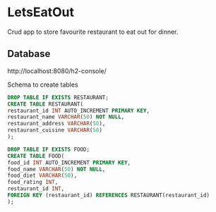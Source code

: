 # LetsEatOut
Crud app to store favourite restaurant to eat out for dinner.

## Database
http://localhost:8080/h2-console/

Schema to create tables
```sql
DROP TABLE IF EXISTS RESTAURANT;
CREATE TABLE RESTAURANT(
restaurant_id INT AUTO_INCREMENT PRIMARY KEY,
restaurant_name VARCHAR(50) NOT NULL,
restaurant_address VARCHAR(50),
restaurant_cuisine VARCHAR(50)
);

DROP TABLE IF EXISTS FOOD;
CREATE TABLE FOOD(
food_id INT AUTO_INCREMENT PRIMARY KEY,
food_name VARCHAR(50) NOT NULL,
food_diet VARCHAR(50),
food_rating INT,
restaurant_id INT,
FOREIGN KEY (restaurant_id) REFERENCES RESTAURANT(restaurant_id)
);
```

